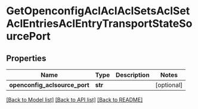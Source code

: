 # GetOpenconfigAclAclAclSetsAclSetAclEntriesAclEntryTransportStateSourcePort

## Properties
Name | Type | Description | Notes
------------ | ------------- | ------------- | -------------
**openconfig_aclsource_port** | **str** |  | [optional] 

[[Back to Model list]](../README.md#documentation-for-models) [[Back to API list]](../README.md#documentation-for-api-endpoints) [[Back to README]](../README.md)


